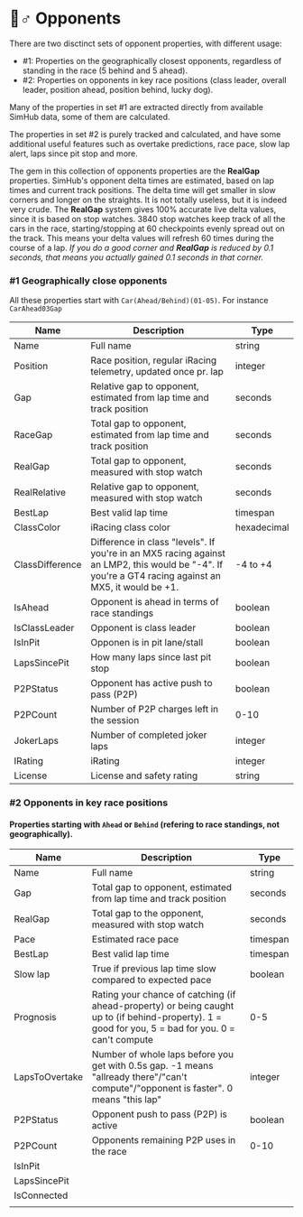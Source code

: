 # 🧍♂ Opponents

There are two disctinct sets of opponent properties, with different usage:

* \#1: Properties on the geographically closest opponents, regardless of standing in the race (5 behind and 5 ahead).
* \#2: Properties on opponents in key race positions (class leader, overall leader, position ahead, position behind, lucky dog).

Many of the properties in set #1 are extracted directly from available SimHub data, some of them are calculated.&#x20;

The properties in set #2 is purely tracked and calculated, and have some additional useful features such as overtake predictions, race pace, slow lap alert, laps since pit stop and more.&#x20;

The gem in this collection of opponents properties are the **RealGap** properties. SimHub's opponent delta times are estimated, based on lap times and current track positions. The delta time will get smaller in slow corners and longer on the straights. It is not totally useless, but it is indeed very crude. The **RealGap** system gives 100% accurate live delta values, since it is based on stop watches. 3840 stop watches keep track of all the cars in the race, starting/stopping at 60 checkpoints evenly spread out on the track. This means your delta values will refresh 60 times during the course of a lap. _If you do a good corner and **RealGap** is reduced by 0.1 seconds, that means you actually gained 0.1 seconds in that corner._&#x20;

### #1 Geographically close opponents

All these properties start with `Car(Ahead/Behind)(01-05)`. For instance `CarAhead03Gap`

<table data-view="cards"><thead><tr><th>Name</th><th>Description</th><th>Type</th></tr></thead><tbody><tr><td>Name</td><td>Full name</td><td>string</td></tr><tr><td>Position</td><td>Race position, regular iRacing telemetry, updated once pr. lap</td><td>integer</td></tr><tr><td>Gap</td><td>Relative gap to opponent, estimated from lap time and track position</td><td>seconds</td></tr><tr><td>RaceGap</td><td>Total gap to opponent, estimated from lap time and track position</td><td>seconds</td></tr><tr><td>RealGap</td><td>Total gap to opponent, measured with stop watch</td><td>seconds</td></tr><tr><td>RealRelative</td><td>Relative gap to opponent, measured with stop watch</td><td>seconds</td></tr><tr><td>BestLap</td><td>Best valid lap time</td><td>timespan</td></tr><tr><td>ClassColor</td><td>iRacing class color</td><td>hexadecimal</td></tr><tr><td>ClassDifference</td><td>Difference in class "levels". If you're in an MX5 racing against an LMP2, this would be "-4". If you're a GT4 racing against an MX5, it would be +1.</td><td>-4 to +4</td></tr><tr><td>IsAhead</td><td>Opponent is ahead in terms of race standings</td><td>boolean</td></tr><tr><td>IsClassLeader</td><td>Opponent is class leader</td><td>boolean</td></tr><tr><td>IsInPit</td><td>Opponen is in pit lane/stall</td><td>boolean</td></tr><tr><td>LapsSincePit</td><td>How many laps since last pit stop</td><td>boolean</td></tr><tr><td>P2PStatus</td><td>Opponent has active push to pass (P2P)</td><td>boolean</td></tr><tr><td>P2PCount</td><td>Number of P2P charges left in the session</td><td>0-10</td></tr><tr><td>JokerLaps</td><td>Number of completed joker laps</td><td>integer</td></tr><tr><td>IRating</td><td>iRating</td><td>integer</td></tr><tr><td>License</td><td>License and safety rating</td><td>string</td></tr></tbody></table>

### #2 Opponents in key race positions

#### Properties starting with `Ahead` or `Behind` (refering to race standings, not geographically).

| Name           | Description                                                                                                                                         | Type     |
| -------------- | --------------------------------------------------------------------------------------------------------------------------------------------------- | -------- |
| Name           | Full name                                                                                                                                           | string   |
| Gap            | Total gap to opponent, estimated from lap time and track position                                                                                   | seconds  |
| RealGap        | Total gap to the opponent, measured with stop watch                                                                                                 | seconds  |
| Pace           | Estimated race pace                                                                                                                                 | timespan |
| BestLap        | Best valid lap time                                                                                                                                 | timespan |
| Slow lap       | True if previous lap time slow compared to expected pace                                                                                            | boolean  |
| Prognosis      | Rating your chance of catching (if ahead-property) or being caught up to (if behind-property). 1 = good for you, 5 = bad for you. 0 = can't compute | 0-5      |
| LapsToOvertake | Number of whole laps before you get with 0.5s gap. -1 means "allready there"/"can't compute"/"opponent is faster". 0 means "this lap"               | integer  |
| P2PStatus      | Opponent push to pass (P2P) is active                                                                                                               | boolean  |
| P2PCount       | Opponents remaining P2P uses in the race                                                                                                            | 0-10     |
| IsInPit        |                                                                                                                                                     |          |
| LapsSincePit   |                                                                                                                                                     |          |
| IsConnected    |                                                                                                                                                     |          |
|                |                                                                                                                                                     |          |


